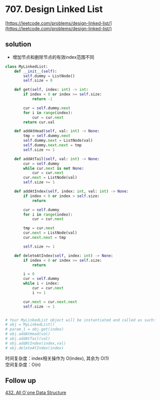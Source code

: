 # 707. Design Linked List
[https://leetcode.com/problems/design-linked-list/](https://leetcode.com/problems/design-linked-list/)


## solution

- 增加节点和删除节点的有效index范围不同

```python
class MyLinkedList:
    def __init__(self):
        self.dummy = ListNode()
        self.size = 0

    def get(self, index: int) -> int:
        if index < 0 or index >= self.size:
            return -1

        cur = self.dummy.next
        for i in range(index):
            cur = cur.next
        return cur.val

    def addAtHead(self, val: int) -> None:
        tmp = self.dummy.next
        self.dummy.next = ListNode(val)
        self.dummy.next.next = tmp
        self.size += 1

    def addAtTail(self, val: int) -> None:
        cur = self.dummy
        while cur.next is not None:
            cur = cur.next
        cur.next = ListNode(val)
        self.size += 1

    def addAtIndex(self, index: int, val: int) -> None:
        if index < 0 or index > self.size:
            return

        cur = self.dummy
        for i in range(index):
            cur = cur.next

        tmp = cur.next
        cur.next = ListNode(val)
        cur.next.next = tmp

        self.size += 1

    def deleteAtIndex(self, index: int) -> None:
        if index < 0 or index >= self.size:
            return

        i = 0
        cur = self.dummy
        while i < index:
            cur = cur.next
            i += 1

        cur.next = cur.next.next
        self.size -= 1


# Your MyLinkedList object will be instantiated and called as such:
# obj = MyLinkedList()
# param_1 = obj.get(index)
# obj.addAtHead(val)
# obj.addAtTail(val)
# obj.addAtIndex(index,val)
# obj.deleteAtIndex(index)
```
时间复杂度：index相关操作为 O(index), 其余为 O(1) <br>
空间复杂度：O(n)


## Follow up

[432. All O`one Data Structure](https://leetcode.com/problems/all-oone-data-structure/)
